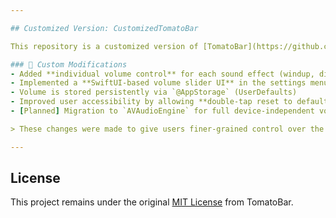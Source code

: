 ```yaml
---

## Customized Version: CustomizedTomatoBar

This repository is a customized version of [TomatoBar](https://github.com/ivoronin/TomatoBar), originally created by Ilya Voronin and distributed under the MIT License.

### 🔧 Custom Modifications
- Added **individual volume control** for each sound effect (windup, ding, ticking)
- Implemented a **SwiftUI-based volume slider UI** in the settings menu
- Volume is stored persistently via `@AppStorage` (UserDefaults)
- Improved user accessibility by allowing **double-tap reset to default volume**
- [Planned] Migration to `AVAudioEngine` for full device-independent volume control (in progress)

> These changes were made to give users finer-grained control over the sound experience, especially for those who want to lower alert volumes without changing macOS system volume.

---
```


## License

This project remains under the original [MIT License](./LICENSE) from TomatoBar.

